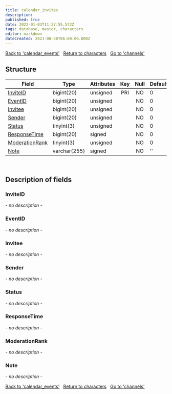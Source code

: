 ```yaml
---
title: calendar_invites
description: 
published: true
date: 2022-01-03T11:27:55.572Z
tags: database, master, characters
editor: markdown
dateCreated: 2021-08-30T06:00:00.000Z
---
```


<a href="https://trinitycore.info/en/database/master/characters/calendar_events" class="mt-5 v-btn v-btn--depressed v-btn--flat v-btn--outlined theme--light v-size--default darkblue--text text--lighten-3"><span class="v-btn__content"><i aria-hidden="true" class="v-icon notranslate v-icon--left mdi mdi-arrow-left theme--light"></i><span>Back to 'calendar_events'</span></span></a>&nbsp;&nbsp;&nbsp;<a href="https://trinitycore.info/en/database/master/characters/home" class="mt-5 v-btn v-btn--depressed v-btn--flat v-btn--outlined theme--light v-size--default darkblue--text text--lighten-3"><span class="v-btn__content"><i aria-hidden="true" class="v-icon notranslate v-icon--left mdi mdi-home-outline theme--light"></i><span>Return to characters</span></span></a>&nbsp;&nbsp;&nbsp;<a href="https://trinitycore.info/en/database/master/characters/channels" class="mt-5 v-btn v-btn--depressed v-btn--flat v-btn--outlined theme--light v-size--default darkblue--text text--lighten-3"><span class="v-btn__content"><span>Go to 'channels'</span><i aria-hidden="true" class="v-icon notranslate v-icon--right mdi mdi-arrow-right theme--light"></i></span></a>

## Structure

| Field | Type | Attributes | Key | Null | Default | Extra | Comment |
| --- | --- | --- | :---: | :---: | --- | --- | --- |
| [InviteID](#inviteid) | bigint(20) | unsigned | PRI | NO | 0 |  |  |
| [EventID](#eventid) | bigint(20) | unsigned |  | NO | 0 |  |  |
| [Invitee](#invitee) | bigint(20) | unsigned |  | NO | 0 |  |  |
| [Sender](#sender) | bigint(20) | unsigned |  | NO | 0 |  |  |
| [Status](#status) | tinyint(3) | unsigned |  | NO | 0 |  |  |
| [ResponseTime](#responsetime) | bigint(20) | signed |  | NO | 0 |  |  |
| [ModerationRank](#moderationrank) | tinyint(3) | unsigned |  | NO | 0 |  |  |
| [Note](#note) | varchar(255) | signed |  | NO | '' |  |  |
&nbsp;
## Description of fields

### InviteID
*- no description -*
&nbsp;

### EventID
*- no description -*
&nbsp;

### Invitee
*- no description -*
&nbsp;

### Sender
*- no description -*
&nbsp;

### Status
*- no description -*
&nbsp;

### ResponseTime
*- no description -*
&nbsp;

### ModerationRank
*- no description -*
&nbsp;

### Note
*- no description -*
&nbsp;

<a href="https://trinitycore.info/en/database/master/characters/calendar_events" class="mt-5 v-btn v-btn--depressed v-btn--flat v-btn--outlined theme--light v-size--default darkblue--text text--lighten-3"><span class="v-btn__content"><i aria-hidden="true" class="v-icon notranslate v-icon--left mdi mdi-arrow-left theme--light"></i><span>Back to 'calendar_events'</span></span></a>&nbsp;&nbsp;&nbsp;<a href="https://trinitycore.info/en/database/master/characters/home" class="mt-5 v-btn v-btn--depressed v-btn--flat v-btn--outlined theme--light v-size--default darkblue--text text--lighten-3"><span class="v-btn__content"><i aria-hidden="true" class="v-icon notranslate v-icon--left mdi mdi-home-outline theme--light"></i><span>Return to characters</span></span></a>&nbsp;&nbsp;&nbsp;<a href="https://trinitycore.info/en/database/master/characters/channels" class="mt-5 v-btn v-btn--depressed v-btn--flat v-btn--outlined theme--light v-size--default darkblue--text text--lighten-3"><span class="v-btn__content"><span>Go to 'channels'</span><i aria-hidden="true" class="v-icon notranslate v-icon--right mdi mdi-arrow-right theme--light"></i></span></a>

